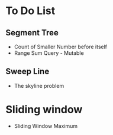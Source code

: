 # To Do List

## Segment Tree
* Count of Smaller Number before itself
* Range Sum Query - Mutable    

## Sweep Line
* The skyline problem

# Sliding window
* Sliding Window Maximum
